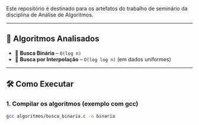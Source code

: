 
Este repositório é destinado para os artefatos do trabalho de seminário da disciplina de Análise de Algoritmos.


---

## 📌 Algoritmos Analisados

- 🔹 **Busca Binária** – `O(log n)`
- 🔹 **Busca por Interpolação** – `O(log log n)` (em dados uniformes)


---

## 🛠️ Como Executar

### 1. Compilar os algoritmos (exemplo com gcc)

```bash
gcc algoritmos/busca_binaria.c -o binaria

